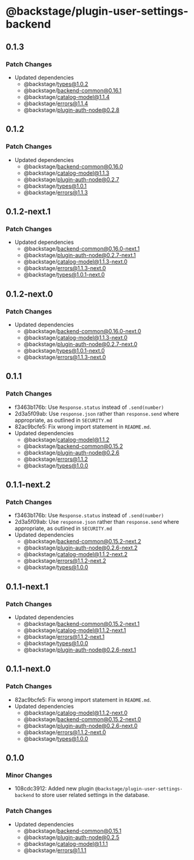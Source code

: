 # @backstage/plugin-user-settings-backend

## 0.1.3

### Patch Changes

- Updated dependencies
  - @backstage/types@1.0.2
  - @backstage/backend-common@0.16.1
  - @backstage/catalog-model@1.1.4
  - @backstage/errors@1.1.4
  - @backstage/plugin-auth-node@0.2.8

## 0.1.2

### Patch Changes

- Updated dependencies
  - @backstage/backend-common@0.16.0
  - @backstage/catalog-model@1.1.3
  - @backstage/plugin-auth-node@0.2.7
  - @backstage/types@1.0.1
  - @backstage/errors@1.1.3

## 0.1.2-next.1

### Patch Changes

- Updated dependencies
  - @backstage/backend-common@0.16.0-next.1
  - @backstage/plugin-auth-node@0.2.7-next.1
  - @backstage/catalog-model@1.1.3-next.0
  - @backstage/errors@1.1.3-next.0
  - @backstage/types@1.0.1-next.0

## 0.1.2-next.0

### Patch Changes

- Updated dependencies
  - @backstage/backend-common@0.16.0-next.0
  - @backstage/catalog-model@1.1.3-next.0
  - @backstage/plugin-auth-node@0.2.7-next.0
  - @backstage/types@1.0.1-next.0
  - @backstage/errors@1.1.3-next.0

## 0.1.1

### Patch Changes

- f3463b176b: Use `Response.status` instead of `.send(number)`
- 2d3a5f09ab: Use `response.json` rather than `response.send` where appropriate, as outlined in `SECURITY.md`
- 82ac9bcfe5: Fix wrong import statement in `README.md`.
- Updated dependencies
  - @backstage/catalog-model@1.1.2
  - @backstage/backend-common@0.15.2
  - @backstage/plugin-auth-node@0.2.6
  - @backstage/errors@1.1.2
  - @backstage/types@1.0.0

## 0.1.1-next.2

### Patch Changes

- f3463b176b: Use `Response.status` instead of `.send(number)`
- 2d3a5f09ab: Use `response.json` rather than `response.send` where appropriate, as outlined in `SECURITY.md`
- Updated dependencies
  - @backstage/backend-common@0.15.2-next.2
  - @backstage/plugin-auth-node@0.2.6-next.2
  - @backstage/catalog-model@1.1.2-next.2
  - @backstage/errors@1.1.2-next.2
  - @backstage/types@1.0.0

## 0.1.1-next.1

### Patch Changes

- Updated dependencies
  - @backstage/backend-common@0.15.2-next.1
  - @backstage/catalog-model@1.1.2-next.1
  - @backstage/errors@1.1.2-next.1
  - @backstage/types@1.0.0
  - @backstage/plugin-auth-node@0.2.6-next.1

## 0.1.1-next.0

### Patch Changes

- 82ac9bcfe5: Fix wrong import statement in `README.md`.
- Updated dependencies
  - @backstage/catalog-model@1.1.2-next.0
  - @backstage/backend-common@0.15.2-next.0
  - @backstage/plugin-auth-node@0.2.6-next.0
  - @backstage/errors@1.1.2-next.0
  - @backstage/types@1.0.0

## 0.1.0

### Minor Changes

- 108cdc3912: Added new plugin `@backstage/plugin-user-settings-backend` to store user related
  settings in the database.

### Patch Changes

- Updated dependencies
  - @backstage/backend-common@0.15.1
  - @backstage/plugin-auth-node@0.2.5
  - @backstage/catalog-model@1.1.1
  - @backstage/errors@1.1.1
